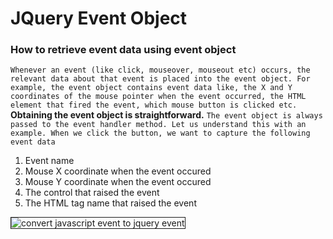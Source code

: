 # JQuery Event Object
### How to retrieve event data using event object
`Whenever an event (like click, mouseover, mouseout etc) occurs, the relevant data about that event is placed into the event object. For example, the event object contains event data like, the X and Y coordinates of the mouse pointer when the event occurred, the HTML element that fired the event, which mouse button is clicked etc.`
**Obtaining the event object is straightforward.**
`The event object is always passed to the event handler method. Let us understand this with an example. When we click the button, we want to capture the following event data`
1. Event name
2. Mouse X coordinate when the event occured
3. Mouse Y coordinate when the event occured
4. The control that raised the event
5. The HTML tag name that raised the event

<img alt="convert javascript event to jquery event" border="1" src="http://4.bp.blogspot.com/-ZcyUpyokPFg/VTvkUYcqMUI/AAAAAAAAaq8/59jueEbMZUU/s1600/convert%2Bjavascript%2Bevent%2Bto%2Bjquery%2Bevent.png">
